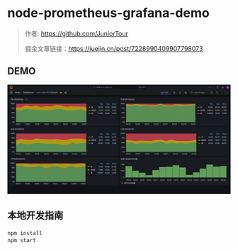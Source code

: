 # node-prometheus-grafana-demo
> 作者: https://github.com/JuniorTour
>
> 掘金文章链接：https://juejin.cn/post/7228990409907798073

## DEMO
![grafana-web-vitals-dashboard.png](./grafana-web-vitals-dashboard.png)

## 本地开发指南
``` shell script
npm install
npm start
```
